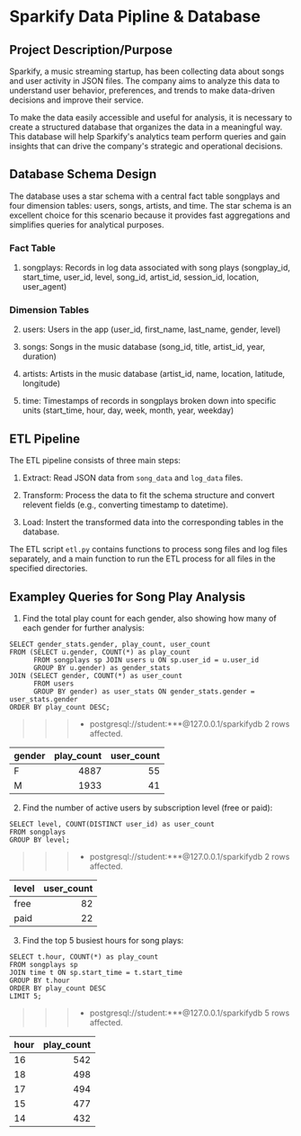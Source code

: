 
# Sparkify Data Pipline & Database

## Project Description/Purpose

Sparkify, a music streaming startup, has been collecting data about songs and user activity in JSON files. The company aims to analyze this data to understand user behavior, preferences, and trends to make data-driven decisions and improve their service.

To make the data easily accessible and useful for analysis, it is necessary to create a structured database that organizes the data in a meaningful way. This database will help Sparkify's analytics team perform queries and gain insights that can drive the company's strategic and operational decisions.

## Database Schema Design

The database uses a star schema with a central fact table songplays and four dimension tables: users, songs, artists, and time. The star schema is an excellent choice for this scenario because it provides fast aggregations and simplifies queries for analytical purposes.

### Fact Table

1. songplays: Records in log data associated with song plays (songplay_id, start_time, user_id, level, song_id, artist_id, session_id, location, user_agent)

### Dimension Tables

2. users: Users in the app (user_id, first_name, last_name, gender, level)

3. songs: Songs in the music database (song_id, title, artist_id, year, duration)

4. artists: Artists in the music database (artist_id, name, location, latitude, longitude)

5. time: Timestamps of records in songplays broken down into specific units (start_time, hour, day, week, month, year, weekday)


## ETL Pipeline

The ETL pipeline consists of three main steps:

1. Extract: Read JSON data from `song_data` and `log_data` files.

2. Transform: Process the data to fit the schema structure and convert relevent fields (e.g., converting timestamp to datetime).

3. Load: Instert the transformed data into the corresponding tables in the database. 

The ETL script `etl.py` contains functions to process song files and log files separately, and a main function to run the ETL process for all files in the specified directories. 

## Exampley Queries for Song Play Analysis

1. Find the total play count for each gender, also showing how many of each gender for further analysis:
```
SELECT gender_stats.gender, play_count, user_count 
FROM (SELECT u.gender, COUNT(*) as play_count 
      FROM songplays sp JOIN users u ON sp.user_id = u.user_id 
      GROUP BY u.gender) as gender_stats 
JOIN (SELECT gender, COUNT(*) as user_count 
      FROM users 
      GROUP BY gender) as user_stats ON gender_stats.gender = user_stats.gender 
ORDER BY play_count DESC;
```
>>> * postgresql://student:***@127.0.0.1/sparkifydb
2 rows affected.
>>>

| gender |  play_count |  user_count |
| :---     |    ---: |    ---: |
| F   |  4887    |  55    |
| M     |  1933     |  41     |


2. Find the number of active users by subscription level (free or paid):
```
SELECT level, COUNT(DISTINCT user_id) as user_count
FROM songplays
GROUP BY level;
```
>>> * postgresql://student:***@127.0.0.1/sparkifydb
>>> 2 rows affected.

| level |  user_count |
| :---     |    ---: |
| free   |  82    |
| paid     |  22     |


3. Find the top 5 busiest hours for song plays:
```
SELECT t.hour, COUNT(*) as play_count
FROM songplays sp
JOIN time t ON sp.start_time = t.start_time
GROUP BY t.hour
ORDER BY play_count DESC
LIMIT 5;
```
>>> * postgresql://student:***@127.0.0.1/sparkifydb
>>> 5 rows affected.

| hour |  play_count |
| :---     |    ---: |
| 16   |  542    |
| 18     |  498     |
| 17   |  494    |
| 15     |  477     |
| 14   |  432    |

